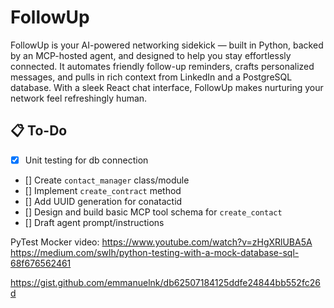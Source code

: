 # FollowUp
FollowUp is your AI-powered networking sidekick — built in Python, backed by an MCP-hosted agent, and designed to help you stay effortlessly connected. It automates friendly follow-up reminders, crafts personalized messages, and pulls in rich context from LinkedIn and a PostgreSQL database. With a sleek React chat interface, FollowUp makes nurturing your network feel refreshingly human.


## 📋 To-Do

- [x] Unit testing for db connection 
- [] Create `contact_manager` class/module
- [] Implement `create_contract` method 
- [] Add UUID generation for conatactid
- [] Design and build basic MCP tool schema for `create_contact` 
- [] Draft agent prompt/instructions

PyTest Mocker video:
https://www.youtube.com/watch?v=zHgXRlUBA5A
https://medium.com/swlh/python-testing-with-a-mock-database-sql-68f676562461

https://gist.github.com/emmanuelnk/db62507184125ddfe24844bb552fc26d